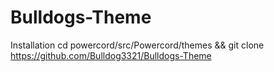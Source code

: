 # Bulldogs-Theme

Installation
cd powercord/src/Powercord/themes && git clone https://github.com/Bulldog3321/Bulldogs-Theme
